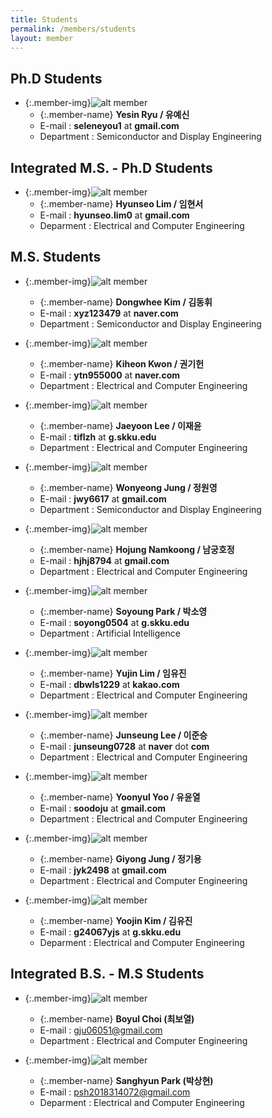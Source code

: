 ```yaml
---
title: Students
permalink: /members/students
layout: member
---
```


## Ph.D Students

- {:.member-img}![alt member](/assets/images/member.png)
  - {:.member-name} **Yesin Ryu / 유예신**
  - E-mail : **seleneyou1** at **gmail.com**
  - Department : Semiconductor and Display Engineering

## Integrated M.S. - Ph.D Students

<!-- - {:.member-img}![alt member](/assets/images/member.png)

  - {:.member-name} **Yongsang Yu / 유용상**
  - E-mail : **siniryus** at **gmail** dot **com**
  - Department : Semiconductor and Display Engineering -->

- {:.member-img}![alt member](/assets/images/member.png)
  - {:.member-name} **Hyunseo Lim / 임현서**
  - E-mail : **hyunseo.lim0** at **gmail.com**
  - Deparment : Electrical and Computer Engineering

## M.S. Students

- {:.member-img}![alt member](/assets/images/member.png)
  - {:.member-name} **Dongwhee Kim / 김동휘**
  - E-mail : **xyz123479** at **naver.com**
  - Department : Semiconductor and Display Engineering

- {:.member-img}![alt member](/assets/images/member.png)
  - {:.member-name} **Kiheon Kwon / 권기헌**
  - E-mail : **ytn955000** at **naver.com**
  - Department : Electrical and Computer Engineering

- {:.member-img}![alt member](/assets/images/member.png)
  - {:.member-name} **Jaeyoon Lee / 이재윤**
  - E-mail : **tiflzh** at **g.skku.edu**
  - Department : Electrical and Computer Engineering

- {:.member-img}![alt member](/assets/images/member.png)
  - {:.member-name} **Wonyeong Jung / 정원영**
  - E-mail : **jwy6617** at **gmail.com**
  - Department : Semiconductor and Display Engineering

- {:.member-img}![alt member](/assets/images/member.png)
  - {:.member-name} **Hojung Namkoong / 남궁호정**
  - E-mail : **hjhj8794** at **gmail.com**
  - Department : Electrical and Computer Engineering

- {:.member-img}![alt member](/assets/images/member.png)
  - {:.member-name} **Soyoung Park / 박소영**
  - E-mail : **soyong0504** at **g.skku.edu**
  - Department : Artificial Intelligence

- {:.member-img}![alt member](/assets/images/member.png)
  - {:.member-name} **Yujin Lim / 임유진**
  - E-mail : **dbwls1229** at **kakao.com**
  - Department : Electrical and Computer Engineering

- {:.member-img}![alt member](/assets/images/member.png)
  - {:.member-name} **Junseung Lee / 이준승**
  - E-mail : **junseung0728** at **naver** dot **com**
  - Department : Electrical and Computer Engineering

- {:.member-img}![alt member](/assets/images/member.png)
  - {:.member-name} **Yoonyul Yoo / 유윤열**
  - E-mail : **soodoju** at **gmail.com**
  - Department : Electrical and Computer Engineering

- {:.member-img}![alt member](/assets/images/member.png)
  - {:.member-name} **Giyong Jung / 정기용**
  - E-mail : **jyk2498** at **gmail.com**
  - Department : Electrical and Computer Engineering

- {:.member-img}![alt member](/assets/images/member.png)
  - {:.member-name} **Yoojin Kim / 김유진**
  - E-mail : **g24067yjs** at **g.skku.edu**
  - Deparment : Electrical and Computer Engineering


## Integrated B.S. - M.S Students

- {:.member-img}![alt member](/assets/images/member.png)

  - {:.member-name} **Boyul Choi (최보열)**
  - E-mail : gju06051@gmail.com
  - Department : Electrical and Computer Engineering

- {:.member-img}![alt member](/assets/images/member.png)
  - {:.member-name} **Sanghyun Park (박상현)**
  - E-mail : psh2018314072@gmail.com
  - Deparment : Electrical and Computer Engineering

